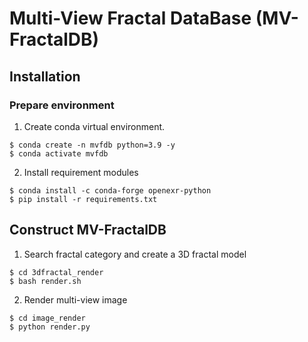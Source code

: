 # Multi-View Fractal DataBase (MV-FractalDB) 

<!-- Run the python script ```render.sh```, you can get 3D fractal models and multi-view fractal images. -->

<!-- ## Prerequisites
- Anaconda
- Python 3.9+ -->

## Installation
### Prepare environment
1. Create conda virtual environment.
```
$ conda create -n mvfdb python=3.9 -y
$ conda activate mvfdb
```

2. Install requirement modules
```
$ conda install -c conda-forge openexr-python
$ pip install -r requirements.txt
```

## Construct MV-FractalDB
1. Search fractal category and create a 3D fractal model
```
$ cd 3dfractal_render
$ bash render.sh
```

2. Render multi-view image
```
$ cd image_render
$ python render.py
```
